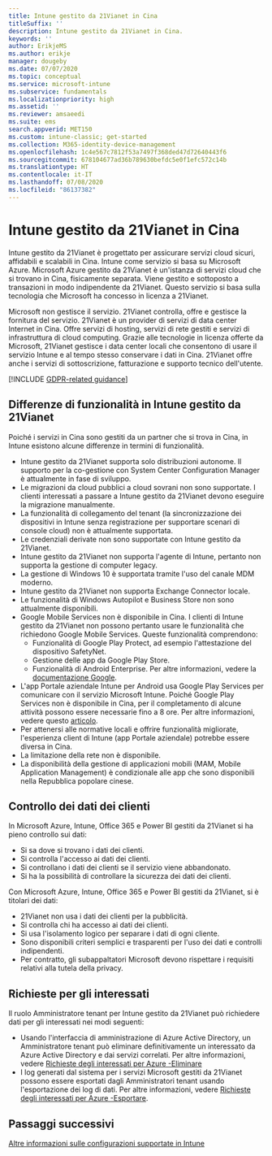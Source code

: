 ```yaml
---
title: Intune gestito da 21Vianet in Cina
titleSuffix: ''
description: Intune gestito da 21Vianet in Cina.
keywords: ''
author: ErikjeMS
ms.author: erikje
manager: dougeby
ms.date: 07/07/2020
ms.topic: conceptual
ms.service: microsoft-intune
ms.subservice: fundamentals
ms.localizationpriority: high
ms.assetid: ''
ms.reviewer: amsaeedi
ms.suite: ems
search.appverid: MET150
ms.custom: intune-classic; get-started
ms.collection: M365-identity-device-management
ms.openlocfilehash: 1c4e567c7812f53a7497f368ded47d72640443f6
ms.sourcegitcommit: 678104677ad36b789630befdc5e0f1efc572c14b
ms.translationtype: HT
ms.contentlocale: it-IT
ms.lasthandoff: 07/08/2020
ms.locfileid: "86137382"
---
```

# <a name="intune-operated-by-21vianet-in-china"></a>Intune gestito da 21Vianet in Cina  

Intune gestito da 21Vianet è progettato per assicurare servizi cloud sicuri, affidabili e scalabili in Cina. Intune come servizio si basa su Microsoft Azure. Microsoft Azure gestito da 21Vianet è un'istanza di servizi cloud che si trovano in Cina, fisicamente separata. Viene gestito e sottoposto a transazioni in modo indipendente da 21Vianet. Questo servizio si basa sulla tecnologia che Microsoft ha concesso in licenza a 21Vianet.

Microsoft non gestisce il servizio. 21Vianet controlla, offre e gestisce la fornitura del servizio. 21Vianet è un provider di servizi di data center Internet in Cina. Offre servizi di hosting, servizi di rete gestiti e servizi di infrastruttura di cloud computing. Grazie alle tecnologie in licenza offerte da Microsoft, 21Vianet gestisce i data center locali che consentono di usare il servizio Intune e al tempo stesso conservare i dati in Cina. 21Vianet offre anche i servizi di sottoscrizione, fatturazione e supporto tecnico dell'utente.

[!INCLUDE [GDPR-related guidance](../includes/gdpr-dsr-and-stp-note.md)]

## <a name="feature-differences-in-intune-operated-by-21vianet"></a>Differenze di funzionalità in Intune gestito da 21Vianet

Poiché i servizi in Cina sono gestiti da un partner che si trova in Cina, in Intune esistono alcune differenze in termini di funzionalità. 

- Intune gestito da 21Vianet supporta solo distribuzioni autonome. Il supporto per la co-gestione con System Center Configuration Manager è attualmente in fase di sviluppo.
- Le migrazioni da cloud pubblici a cloud sovrani non sono supportate. I clienti interessati a passare a Intune gestito da 21Vianet devono eseguire la migrazione manualmente.
- La funzionalità di collegamento del tenant (la sincronizzazione dei dispositivi in Intune senza registrazione per supportare scenari di console cloud) non è attualmente supportata.
- Le credenziali derivate non sono supportate con Intune gestito da 21Vianet.
- Intune gestito da 21Vianet non supporta l'agente di Intune, pertanto non supporta la gestione di computer legacy.
- La gestione di Windows 10 è supportata tramite l'uso del canale MDM moderno.
- Intune gestito da 21Vianet non supporta Exchange Connector locale.
- Le funzionalità di Windows Autopilot e Business Store non sono attualmente disponibili.
- Google Mobile Services non è disponibile in Cina. I clienti di Intune gestito da 21Vianet non possono pertanto usare le funzionalità che richiedono Google Mobile Services. Queste funzionalità comprendono:
  - Funzionalità di Google Play Protect, ad esempio l'attestazione del dispositivo SafetyNet.
  - Gestione delle app da Google Play Store.
  - Funzionalità di Android Enterprise. Per altre informazioni, vedere la [documentazione Google](https://support.google.com/work/android/answer/6270910?hl=en).
- L'app Portale aziendale Intune per Android usa Google Play Services per comunicare con il servizio Microsoft Intune. Poiché Google Play Services non è disponibile in Cina, per il completamento di alcune attività possono essere necessarie fino a 8 ore. Per altre informazioni, vedere questo [articolo](https://docs.microsoft.com/mem/intune/apps/manage-without-gms#limitations-of-intune-device-administrator-management-when-gms-is-unavailable). 
- Per attenersi alle normative locali e offrire funzionalità migliorate, l'esperienza client di Intune (app Portale aziendale) potrebbe essere diversa in Cina.
- La limitazione della rete non è disponibile.
- La disponibilità della gestione di applicazioni mobili (MAM, Mobile Application Management) è condizionale alle app che sono disponibili nella Repubblica popolare cinese.

## <a name="you-control-customer-data"></a>Controllo dei dati dei clienti

In Microsoft Azure, Intune, Office 365 e Power BI gestiti da 21Vianet si ha pieno controllo sui dati:
- Si sa dove si trovano i dati dei clienti.
- Si controlla l'accesso ai dati dei clienti.
- Si controllano i dati dei clienti se il servizio viene abbandonato.
- Si ha la possibilità di controllare la sicurezza dei dati dei clienti.

Con Microsoft Azure, Intune, Office 365 e Power BI gestiti da 21Vianet, si è titolari dei dati:
- 21Vianet non usa i dati dei clienti per la pubblicità.
- Si controlla chi ha accesso ai dati dei clienti.
- Si usa l'isolamento logico per separare i dati di ogni cliente.
- Sono disponibili criteri semplici e trasparenti per l'uso dei dati e controlli indipendenti.
- Per contratto, gli subappaltatori Microsoft devono rispettare i requisiti relativi alla tutela della privacy.

## <a name="data-subject-requests"></a>Richieste per gli interessati

Il ruolo Amministratore tenant per Intune gestito da 21Vianet può richiedere dati per gli interessati nei modi seguenti:

- Usando l'interfaccia di amministrazione di Azure Active Directory, un Amministratore tenant può eliminare definitivamente un interessato da Azure Active Directory e dai servizi correlati. Per altre informazioni, vedere [Richieste degli interessati per Azure -Eliminare](https://docs.microsoft.com/microsoft-365/compliance/gdpr-dsr-azure?view=o365-worldwide#step-5-delete)
- I log generati dal sistema per i servizi Microsoft gestiti da 21Vianet possono essere esportati dagli Amministratori tenant usando l'esportazione dei log di dati. Per altre informazioni, vedere [Richieste degli interessati per Azure -Esportare](https://docs.microsoft.com/microsoft-365/compliance/gdpr-dsr-azure?view=o365-worldwide#step-6-export).

## <a name="next-steps"></a>Passaggi successivi

[Altre informazioni sulle configurazioni supportate in Intune](supported-devices-browsers.md)